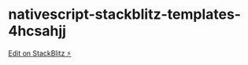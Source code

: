 # nativescript-stackblitz-templates-4hcsahjj

[Edit on StackBlitz ⚡️](https://stackblitz.com/edit/nativescript-stackblitz-templates-4hcsah)